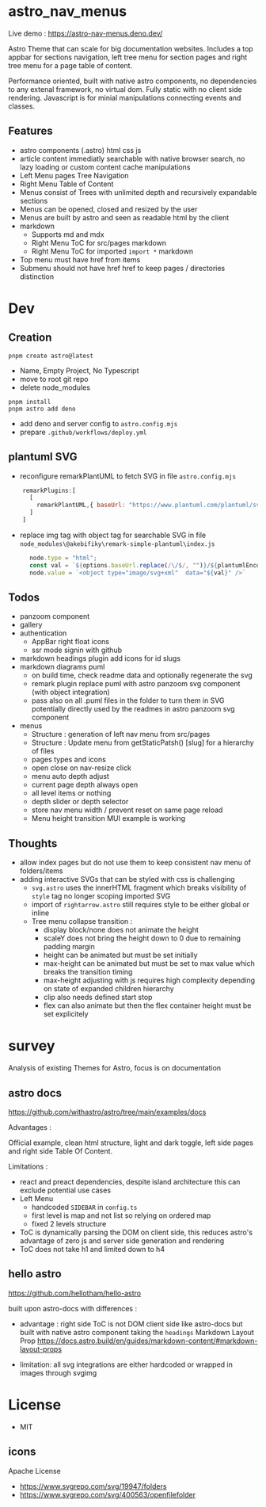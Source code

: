 # astro_nav_menus

Live demo : https://astro-nav-menus.deno.dev/

Astro Theme that can scale for big documentation websites. Includes a top appbar for sections navigation, left tree menu for section pages and right tree menu for a page table of content.

Performance oriented, built with native astro components, no dependencies to any extenal framework, no virtual dom. Fully static with no client side rendering. Javascript is for minial manipulations connecting events and classes.
## Features
- astro components (.astro) html css js
- article content immediatly searchable with native browser search, no lazy loading or custom content cache manipulations
- Left Menu pages Tree Navigation
- Right Menu Table of Content
- Menus consist of Trees with unlimited depth and recursively expandable sections
- Menus can be opened, closed and resized by the user
- Menus are built by astro and seen as readable html by the client
- markdown 
  - Supports md and mdx
  - Right Menu ToC for src/pages markdown
  - Right Menu ToC for imported `import *` markdown
- Top menu must have href from items
- Submenu should not have href href to keep pages / directories distinction


# Dev
## Creation
```
pnpm create astro@latest
```
 - Name, Empty Project, No Typescript
 - move to root git repo
 - delete node_modules
```
pnpm install
pnpm astro add deno
```
 - add deno and server config to `astro.config.mjs`
 - prepare `.github/workflows/deploy.yml`

## plantuml SVG
* reconfigure remarkPlantUML to fetch SVG
in file `astro.config.mjs`
```mjs
    remarkPlugins:[
      [
        remarkPlantUML,{ baseUrl: "https://www.plantuml.com/plantuml/svg" }
      ]
    ]
```
* replace img tag with object tag for searchable SVG
in file `node_modules\@akebifiky\remark-simple-plantuml\index.js`
```js
      node.type = "html";
      const val = `${options.baseUrl.replace(/\/$/, "")}/${plantumlEncoder.encode(value)}`;
      node.value = `<object type="image/svg+xml"  data="${val}" />`
```

## Todos
- panzoom component
- gallery
- authentication
  - AppBar right float icons
  - ssr mode signin with github
- markdown headings plugin add icons for id slugs
- markdown diagrams puml
  - on build time, check readme data and optionally regenerate the svg
  - remark plugin replace puml with astro panzoom svg component (with object integration)
  - pass also on all .puml files in the folder to turn them in SVG potentially directly used by the readmes in astro panzoom svg component
- menus
  - Structure : generation of left nav menu from src/pages
  - Structure : Update menu from getStaticPatsh() [slug] for a hierarchy of files
  - pages types and icons
  - open close on nav-resize click
  - menu auto depth adjust 
  - current page depth always open
  - all level items or nothing
  - depth slider or depth selector
  - store nav menu width / prevent reset on same page reload
  - Menu height transition MUI example is working

## Thoughts
- allow index pages but do not use them to keep consistent nav menu of folders/items
- adding interactive SVGs that can be styled with css is challenging
  - `svg.astro` uses the innerHTML fragment which breaks visibility of `style` tag no longer scoping imported SVG
  - import of `rightarrow.astro` still requires style to be either global or inline
  - Tree menu collapse transition :
    - display block/none does not animate the height
    - scaleY does not bring the height down to 0 due to remaining padding margin
    - height can be animated but must be set initially
    - max-height can be animated but must be set to max value which breaks the transition timing
    - max-height adjusting with js requires high complexity depending on state of expanded children hierarchy
    - clip also needs defined start stop
    - flex can also animate but then the flex container height must be set explicitely
# survey
Analysis of existing Themes for Astro, focus is on documentation
## astro docs
https://github.com/withastro/astro/tree/main/examples/docs

Advantages :

Official example, clean html structure, light and dark toggle, left side pages and right side Table Of Content.

Limitations :
 - react and preact dependencies, despite island architecture this can exclude potential use cases
 - Left Menu
   - handcoded `SIDEBAR` in `config.ts`
   - first level is map and not list so relying on ordered map
   - fixed 2 levels structure
 - ToC is dynamically parsing the DOM on client side, this reduces astro's advantage of zero js and server side generation and rendering
 - ToC does not take h1 and limited down to h4

## hello astro

https://github.com/hellotham/hello-astro

built upon astro-docs with differences :
 
 - advantage : right side ToC is not DOM client side like astro-docs but built with native astro component taking the `headings` Markdown Layout Prop https://docs.astro.build/en/guides/markdown-content/#markdown-layout-props

 - limitation: all svg integrations are either hardcoded or wrapped in images through svgimg

# License
- MIT
## icons
Apache License
- https://www.svgrepo.com/svg/19947/folders
- https://www.svgrepo.com/svg/400563/openfilefolder

